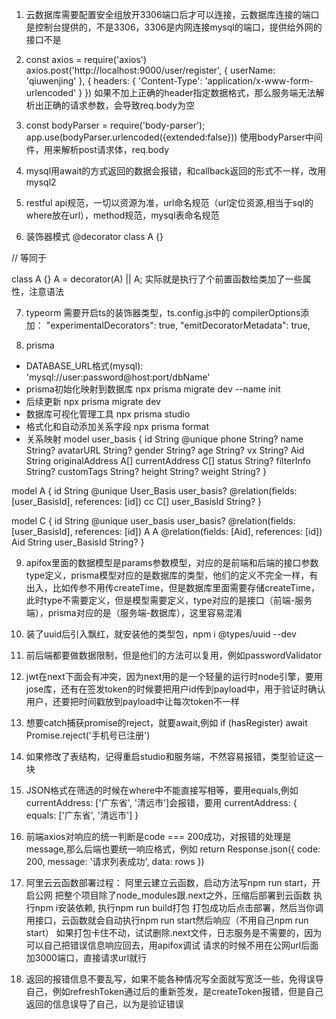 1. 云数据库需要配置安全组放开3306端口后才可以连接，云数据库连接的端口是控制台提供的，不是3306，3306是内网连接mysql的端口，提供给外网的接口不是

2. const axios = require('axios')
axios.post('http://localhost:9000/user/register', {
    userName: 'qiuwenjing'
}, {
    headers: {
        'Content-Type': 'application/x-www-form-urlencoded'
    }
})
如果不加上正确的header指定数据格式，那么服务端无法解析出正确的请求参数，会导致req.body为空

3. const bodyParser = require('body-parser');
app.use(bodyParser.urlencoded({extended:false}))
使用bodyParser中间件，用来解析post请求体，req.body

4. mysql用await的方式返回的数据会报错，和callback返回的形式不一样，改用mysql2

5. restful api规范，一切以资源为准，url命名规范（url定位资源,相当于sql的where放在url），method规范，mysql表命名规范

6. 装饰器模式
@decorator
class A {}

// 等同于

class A {}
A = decorator(A) || A;
实际就是执行了个前置函数给类加了一些属性，注意语法

7. typeorm
需要开启ts的装饰器类型，ts.config.js中的 compilerOptions添加：
"experimentalDecorators": true,
"emitDecoratorMetadata": true,

8. prisma
- DATABASE_URL格式(mysql):   'mysql://user:password@host:port/dbName'
- prisma初始化映射到数据库
	npx prisma migrate dev --name init
- 后续更新
	npx prisma migrate dev
- 数据库可视化管理工具
	npx prisma studio
- 格式化和自动添加关系字段
	npx prisma format
- 关系映射
model user_basis {
  id              String  @unique
  phone           String?
  name            String?
  avatarURL       String?
  gender          String?
  age             String?
  vx              String?
  Aid             String
  originalAddress A[]
  currentAddress  C[]
  status          String?
  filterInfo      String?
  customTags      String?
  height          String?
  weight          String?
}

model A {
  id           String      @unique
  User_Basis   user_basis? @relation(fields: [user_BasisId], references: [id])
  cc C[]
  user_BasisId String?
}

model C {
  id           String      @unique
  user_basis user_basis? @relation(fields: [user_BasisId], references: [id])
  A A @relation(fields: [Aid], references: [id])
  Aid String
  user_BasisId  String?
}

9. apifox里面的数据模型是params参数模型，对应的是前端和后端的接口参数type定义，prisma模型对应的是数据库的类型，他们的定义不完全一样，有出入，比如传参不用传createTime，但是数据库里面需要存储createTime，此时type不需要定义，但是模型需要定义，type对应的是接口（前端-服务端），prisma对应的是（服务端-数据库），这里容易混淆

10. 装了uuid后引入飘红，就安装他的类型包，npm i @types/uuid --dev

11. 前后端都要做数据限制，但是他们的方法可以复用，例如passwordValidator

12. jwt在next下面会有冲突，因为next用的是一个轻量的运行时node引擎，要用jose库，还有在签发token的时候要把用户id传到payload中，用于验证时确认用户，还要把时间戳放到payload中让每次token不一样

13. 想要catch捕获promise的reject，就要await,例如
if (hasRegister) await Promise.reject('手机号已注册')

14. 如果修改了表结构，记得重启studio和服务端，不然容易报错，类型验证这一块

15. JSON格式在筛选的时候在where中不能直接写相等，要用equals,例如currentAddress: ['广东省', '清远市']会报错，要用
currentAddress: {
  equals: ['广东省', '清远市']
}

16. 前端axios对响应的统一判断是code === 200成功，对报错的处理是message,那么后端也要统一响应格式，例如
    return Response.json({
        code: 200,
        message: '请求列表成功',
        data: rows
    })

17. 阿里云云函数部署过程：
阿里云建立云函数，启动方法写npm run start，开启公网
把整个项目除了node_modules跟.next之外，压缩后部署到云函数
执行npm i安装依赖, 执行npm run build打包
打包成功后点击部署，然后当你调用接口，云函数就会自动执行npm run start然后响应（不用自己npm run start）
如果打包卡住不动，试试删除.next文件，日志服务是不需要的，因为可以自己把错误信息响应回去，用apifox调试
请求的时候不用在公网url后面加3000端口，直接请求url就行

18. 返回的报错信息不要乱写，如果不能各种情况写全面就写宽泛一些，免得误导自己，例如refreshToken通过后的重新签发，是createToken报错，但是自己返回的信息误导了自己，以为是验证错误